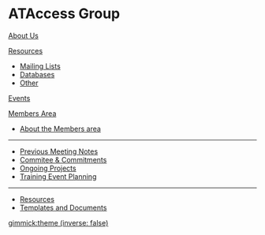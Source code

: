 # ATAccess Group

[About Us](index.md)

[Resources]()

  * [Mailing Lists](resources/mailing-lists.md)
  * [Databases](resources/databases.md)
  * [Other](resources/faq.md)

[Events](events.md)

[Members Area]()

  * [About the Members area](members.md)
  - - - -
  * [Previous Meeting Notes](members/meetings.md)
  * [Commitee & Commitments](members/commitments.md)
  * [Ongoing Projects](projects.md)
  * [Training Event Planning](members/nte-2015.md)
  - - - -
  * [Resources](members/resources.md)
  * [Templates and Documents](members/templates.md)


[gimmick:theme (inverse: false)](spacelab)

